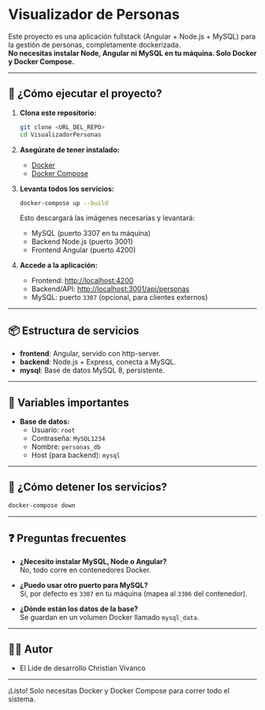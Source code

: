 # Visualizador de Personas

Este proyecto es una aplicación fullstack (Angular + Node.js + MySQL) para la gestión de personas, completamente dockerizada.  
**No necesitas instalar Node, Angular ni MySQL en tu máquina. Solo Docker y Docker Compose.**

---

## 🚀 ¿Cómo ejecutar el proyecto?

1. **Clona este repositorio:**

   ```sh
   git clone <URL_DEL_REPO>
   cd VisualizadorPersonas
   ```

2. **Asegúrate de tener instalado:**
   - [Docker](https://www.docker.com/products/docker-desktop)
   - [Docker Compose](https://docs.docker.com/compose/install/)

3. **Levanta todos los servicios:**

   ```sh
   docker-compose up --build
   ```

   Esto descargará las imágenes necesarias y levantará:
   - MySQL (puerto 3307 en tu máquina)
   - Backend Node.js (puerto 3001)
   - Frontend Angular (puerto 4200)

4. **Accede a la aplicación:**
   - Frontend: [http://localhost:4200](http://localhost:4200)
   - Backend/API: [http://localhost:3001/api/personas](http://localhost:3001/api/personas)
   - MySQL: puerto `3307` (opcional, para clientes externos)

---

## 📦 Estructura de servicios

- **frontend**: Angular, servido con http-server.
- **backend**: Node.js + Express, conecta a MySQL.
- **mysql**: Base de datos MySQL 8, persistente.

---

## 🔧 Variables importantes

- **Base de datos:**  
  - Usuario: `root`
  - Contraseña: `MySQL1234`
  - Nombre: `personas_db`
  - Host (para backend): `mysql`

---

## 🛑 ¿Cómo detener los servicios?

```sh
docker-compose down
```

---

## ❓ Preguntas frecuentes

- **¿Necesito instalar MySQL, Node o Angular?**  
  No, todo corre en contenedores Docker.

- **¿Puedo usar otro puerto para MySQL?**  
  Sí, por defecto es `3307` en tu máquina (mapea al `3306` del contenedor).

- **¿Dónde están los datos de la base?**  
  Se guardan en un volumen Docker llamado `mysql_data`.

---

## 👨‍💻 Autor

- El Lide de desarrollo Christian Vivanco

---

¡Listo! Solo necesitas Docker y Docker Compose para correr todo el sistema.
